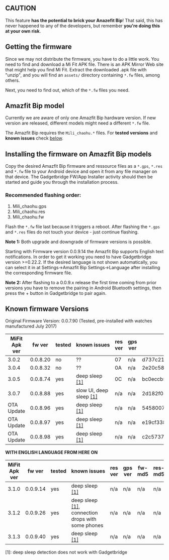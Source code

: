 ## CAUTION
This feature **has the potential to brick your Anazefit Bip**! That said, this has never happened to any of the developers, but remember **you're doing this at your own risk**.

## Getting the firmware
Since we may not distribute the firmware, you have to do a little work. You need to find and download a Mi Fit APK file. There is an APK Mirror Web site that might help you find Mi Fit. Extract the downloaded .apk file with "unzip", and you will find an `assets/` directory containing `*.fw` files, among others.

Next, you need to find out, which of the `*.fw` files you need.

## Amazfit Bip model
Currently we are aware of only one Amazfit Bip hardware version. If new version are released, different models might need a different `*.fw` file.

The Amazfit Bip requires the  `Mili_chaohu.*` files. For **tested versions** and **known issues** check [below](#known-firmware-versions).

## Installing the firmware on Amazfit Bip models
Copy the desired Amazfit Bip firmware and ressource files as a `*.gps`, `*.res` and `*.fw` file to your Android device and open it from any file manager on that device. The Gadgetbridge FW/App Installer activity should then be started and guide you through the installation process.

### Recommended flashing order:
1. Mili_chaohu.gps
1. Mili_chaohu.res
1. Mili_chaohu.fw

Flash the `*.fw` file last because it triggers a reboot. After flashing the `*.gps` and `*.res` files do not touch your device - just continue flashing.

**Note 1:** Both upgrade and downgrade of firmware versions is possible.

Starting with Firmware version 0.0.9.14 the Amazfit Bip supports English text notifications. In order to get it working you need to have Gadgetbridge version >=0.22.2. If the desired language is not shown  automatically, you can select it in at Settings->Amazfit Bip Settings->Language after installing the corresponding firmware file.

**Note 2:** After flashing to a 0.0.9.x release the first time coming from prior versions you have to remove the pairing in Android Bluetooth settings, then press the + button in Gadgetbridge to pair again.

## Known firmware Versions

Original Firmware Version: 0.0.7.90 (Tested, pre-installed with watches manufactured July 2017)

MiFit Apk ver | fw ver | tested | known&nbsp;issues | res ver | gps ver | fw-md5 | res-md5 | gps-md5
--------------|--------|--------|-------------------|---------|---------|--------|---------|--------
3.0.2       | 0.0.8.20 | no     | ??           | 07 | n/a | d737c210d960ac552dba9e3d88d96a3e | 2283a4d78058321c6eed60ea17dc83b1 | db27b914056153ff47f137fd0f91209e
3.0.4       | 0.0.8.32 | no     | ??           | 0A | n/a | 2e20c581bad02f849b1c7ddf9d2beb94 | ddc3c7075de22e8a82229a5d4e660532 | db27b914056153ff47f137fd0f91209e
3.0.5       | 0.0.8.74 | yes    | deep sleep [\[1\]](#fwfootnote1) | 0C | n/a | bc0eccb54246a999ceb0052ed0f542d8 | 88a6675421ae9a58b2d7b85a8782842d | db27b914056153ff47f137fd0f91209e
3.0.7       | 0.0.8.88 | yes    | slow UI, deep sleep [\[1\]](#fwfootnote1) | n/a | n/a | 2d182f06402b7bb9afe591f2697d312f | 8c2953fb1d714b0fe64c4013dd033bfb | db27b914056153ff47f137fd0f91209e
OTA Update  | 0.0.8.96 | yes    | deep sleep [\[1\]](#fwfootnote1) | n/a | n/a | 5458007fe89a3e4df2d166d49d2a4d9b | 2a745c9e97a561bff8472f2193086d52 | db27b914056153ff47f137fd0f91209e
OTA Update  | 0.0.8.97 | yes    | deep sleep [\[1\]](#fwfootnote1) | n/a | n/a | e19cf338204b9190b88f5666399d66b5 | 2a745c9e97a561bff8472f2193086d52 | db27b914056153ff47f137fd0f91209e
OTA Update  | 0.0.8.98 | yes    | deep sleep [\[1\]](#fwfootnote1) | n/a | n/a | c2c5737a304b476e197ea38354b81ea8 | 2a745c9e97a561bff8472f2193086d52 | db27b914056153ff47f137fd0f91209e

**WITH ENGLISH LANGUAGE FROM HERE ON**

MiFit Apk ver | fw ver | tested | known&nbsp;issues | res ver | gps ver | fw-md5 | res-md5 | gps-md5
--------------|--------|--------|-------------------|---------|---------|--------|---------|--------
3.1.0       | 0.0.9.14 | yes    | deep sleep [\[1\]](#fwfootnote1) | n/a | n/a | n/a | n/a | n/a
3.1.2       | 0.0.9.26 | yes    | deep sleep [\[1\]](#fwfootnote1), connection drops with some phones | n/a | n/a | n/a | n/a | n/a
3.1.3       | 0.0.9.40 | yes    | deep sleep [\[1\]](#fwfootnote1) | n/a | n/a | n/a | n/a | n/a

<a name="fwfootnote1">[1]</a>: deep sleep detection does not work with Gadgetbridge